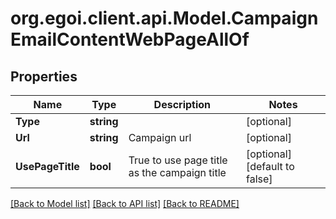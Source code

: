 
# org.egoi.client.api.Model.CampaignEmailContentWebPageAllOf

## Properties

Name | Type | Description | Notes
------------ | ------------- | ------------- | -------------
**Type** | **string** |  | [optional] 
**Url** | **string** | Campaign url | [optional] 
**UsePageTitle** | **bool** | True to use page title as the campaign title | [optional] [default to false]

[[Back to Model list]](../README.md#documentation-for-models)
[[Back to API list]](../README.md#documentation-for-api-endpoints)
[[Back to README]](../README.md)

